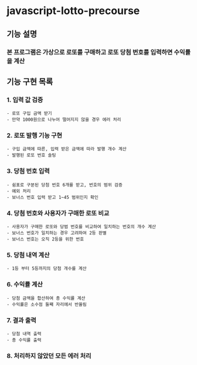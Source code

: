 # javascript-lotto-precourse
## 기능 설명
### 본 프로그램은 가상으로 로또를 구매하고 로또 당첨 번호를 입력하면 수익률을 계산

## 기능 구현 목록 
### 1. 입력 값 검증
    - 로또 구입 금액 받기
    - 만약 1000원으로 나누어 떨어지지 않을 경우 에러 처리
### 2. 로또 발행 기능 구현
    - 구입 금액에 따른, 입력 받은 금액에 따라 발행 개수 계산
    - 발행된 로또 번호 솔팅
### 3. 당첨 번호 입력 
    - 쉼표로 구분된 당첨 번호 6개를 받고, 번호의 범위 검증
    - 예외 처리
    - 보너스 번호 입력 받고 1~45 범위인지 확인
### 4. 당첨 번호와 사용자가 구매한 로또 비교
    - 사용자가 구매한 로또와 당범 번호를 비교하여 일치하는 번호의 개수 계산
    - 보너스 번호가 일치하는 경우 고려하여 2등 판별
    - 보너스 번호는 오직 2등을 위한 번호
### 5. 당첨 내역 계산
    - 1등 부터 5등까지의 당첨 개수를 계산
### 6. 수익률 계산
    - 당첨 금액을 합산하여 총 수익률 계산
    - 수익률은 소수점 둘째 자리에서 반올림
### 7. 결과 출력
    - 당첨 내역 출력
    - 총 수익률 출력
### 8. 처리하지 않았던 모든 에러 처리